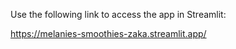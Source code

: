 Use the following link to access the app in Streamlit:

https://melanies-smoothies-zaka.streamlit.app/
